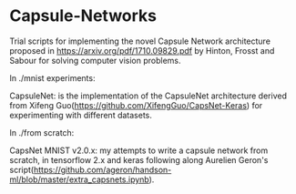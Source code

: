 # Capsule-Networks
Trial scripts for implementing the novel Capsule Network architecture proposed in https://arxiv.org/pdf/1710.09829.pdf by Hinton, Frosst and Sabour for solving computer vision problems.

In ./mnist experiments:

CapsuleNet: is the implementation of the CapsuleNet architecture derived from Xifeng Guo(https://github.com/XifengGuo/CapsNet-Keras) for experimenting with different datasets.

In ./from scratch:

CapsNet MNIST v2.0.x: my attempts to write a capsule network from scratch, in tensorflow 2.x and keras following along Aurelien Geron's script(https://github.com/ageron/handson-ml/blob/master/extra_capsnets.ipynb).
